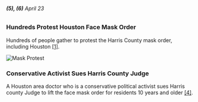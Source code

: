 ###### **(5), (6)** April 23

### Hundreds Protest Houston Face Mask Order

Hundreds of people gather to protest the Harris County mask order, including Houston [[1]](https://www.click2houston.com/news/local/2020/05/02/tracking-coronavirus-a-timeline-from-the-first-case-to-phase-1-of-reopening-texas-2-months-later/).

![Mask Protest](https://www.click2houston.com/resizer/OyW7vEshGdDwc7dr63ViWHKPsgc=/1600x1068/smart/filters:format(jpeg):strip_exif(true):strip_icc(true):no_upscale(true):quality(65)/arc-anglerfish-arc2-prod-gmg.s3.amazonaws.com/public/EZ5MMUCOF5E53POMHXXZX3SIFQ.jpg)

### Conservative Activist Sues Harris County Judge

A Houston area doctor who is a conservative political activist sues Harris county Judge to lift the face mask order for residents 10 years and older [[4]](https://abc13.com/covid-19-texas-timeline-all-coronavirus-events-in-government-response-state-restrictions/6345759/).